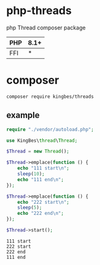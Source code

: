 # php-threads
php Thread composer package

|  PHP   | 8.1+  |
|  ----  | ----  |
|  FFI   | *     |

# composer

```shell
composer require kingbes/threads
```

## example

```php
require "./vendor/autoload.php";

use KingBes\thread\Thread;

$Thread = new Thread();

$Thread->emplace(function () {
    echo "111 start\n";
    sleep(10);
    echo "111 end\n";
});

$Thread->emplace(function () {
    echo "222 start\n";
    sleep(5);
    echo "222 end\n";
});

$Thread->start();
```

```
111 start
222 start
222 end
111 end
```